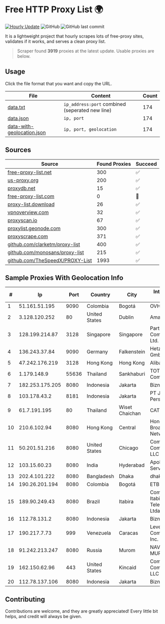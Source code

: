 
# Free HTTP Proxy List 🌍

[![Hourly Update](https://github.com/mertguvencli/http-proxy-list/actions/workflows/main.yml/badge.svg?branch=main)](https://github.com/mertguvencli/http-proxy-list/actions/workflows/main.yml)
![GitHub](https://img.shields.io/github/license/mertguvencli/http-proxy-list)
![GitHub last commit](https://img.shields.io/github/last-commit/mertguvencli/http-proxy-list)

It is a lightweight project that hourly scrapes lots of free-proxy sites, validates if it works, and serves a clean proxy list.


> Scraper found **3919** proxies at the latest update. Usable proxies are below.

## Usage

Click the file format that you want and copy the URL.


|File|Content|Count|
|----|-------|-----|
|[data.txt](https://raw.githubusercontent.com/mertguvencli/http-proxy-list/main/proxy-list/data.txt)|`ip_address:port` combined (seperated new line)|174|
|[data.json](https://raw.githubusercontent.com/mertguvencli/http-proxy-list/main/proxy-list/data.json)|`ip, port`|174|
|[data-with-geolocation.json](https://raw.githubusercontent.com/mertguvencli/http-proxy-list/main/proxy-list/data-with-geolocation.json)|`ip, port, geolocation`|174|

## Sources

|Source|Found Proxies|Succeed|
|------|-------------|-------|
|[free-proxy-list.net](https://free-proxy-list.net)|300|✅|
|[us-proxy.org](https://www.us-proxy.org)|200|✅|
|[proxydb.net](http://proxydb.net)|15|✅|
|[free-proxy-list.com](https://free-proxy-list.com/?page=&port=&type%5B%5D=http&type%5B%5D=https&up_time=0&search=Search)|0|🚫|
|[proxy-list.download](https://www.proxy-list.download/HTTP)|26|✅|
|[vpnoverview.com](https://vpnoverview.com/privacy/anonymous-browsing/free-proxy-servers)|32|✅|
|[proxyscan.io](https://www.proxyscan.io)|67|✅|
|[proxylist.geonode.com](https://proxylist.geonode.com/api/proxy-list?limit=300&page=1&sort_by=lastChecked&sort_type=desc&protocols=http,https)|300|✅|
|[proxyscrape.com](https://api.proxyscrape.com/v2/?request=displayproxies&protocol=http&timeout=10000&country=all&ssl=all&anonymity=all)|371|✅|
|[github.com/clarketm/proxy-list](https://raw.githubusercontent.com/clarketm/proxy-list/master/proxy-list-raw.txt)|400|✅|
|[github.com/monosans/proxy-list](https://raw.githubusercontent.com/monosans/proxy-list/main/proxies/http.txt)|215|✅|
|[github.com/TheSpeedX/PROXY-List](https://raw.githubusercontent.com/TheSpeedX/PROXY-List/master/http.txt)|1993|✅|


## Sample Proxies With Geolocation Info

|#|Ip|Port|Country|City|Internet Service Provider|
|-|--|----|-------|----|-------------------------|
|1|51.161.51.195|9090|Colombia|Bogotá|OVH Hosting|
|2|3.128.120.252|80|United States|Dublin|Amazon.com, Inc.|
|3|128.199.214.87|3128|Singapore|Singapore|Partner Communications Ltd.|
|4|136.243.37.84|9090|Germany|Falkenstein|Hetzner Online GmbH|
|5|47.242.176.219|3128|Hong Kong|Hong Kong|Alibaba.com LLC|
|6|1.179.148.9|55636|Thailand|Sankhaburi|TOT Public Company Limited|
|7|182.253.175.205|8080|Indonesia|Jakarta|Biznet Metronet|
|8|103.178.43.2|8181|Indonesia|Jakarta|PT Jaring Solusi Persada|
|9|61.7.191.195|80|Thailand|Wiset Chaichan|CAT-BB|
|10|210.6.102.94|8080|Hong Kong|Central|Hong Kong Broadband Network Ltd|
|11|50.201.51.216|8080|United States|Chicago|Comcast Cable Communications, LLC|
|12|103.15.60.23|8080|India|Hyderabad|Apollo Online Services Pvt ltd|
|13|202.4.101.222|8080|Bangladesh|Dhaka|dhakaCom Limited|
|14|190.26.201.194|8080|Colombia|Bogotá|ETB - Colombia|
|15|189.90.249.43|8080|Brazil|Itabira|Companhia Itabirana TelecomunicaÔÔes Ltda|
|16|112.78.131.2|8080|Indonesia|Jakarta|Biznet Networks|
|17|190.217.7.73|999|Venezuela|Caracas|Level 3 Communications, Inc.|
|18|91.242.213.247|8080|Russia|Murom|NAVIGATOR-MUROM|
|19|162.150.62.96|443|United States|Kincaid|Comcast Cable Communications, LLC|
|20|112.78.137.106|8080|Indonesia|Jakarta|Biznet Networks|



## Contributing

Contributions are welcome, and they are greatly appreciated! Every
little bit helps, and credit will always be given.

